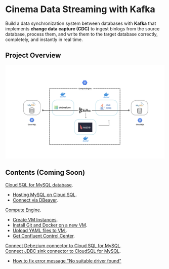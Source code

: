 # Cinema Data Streaming with Kafka

Build a data synchronization system between databases with **Kafka** that implements **change data capture (CDC)** to ingest binlogs from the source database, process them, and write them to the target database correctly, completely, and instantly in real time.

## Project Overview
![0](/images/01.png)

## Contents (Coming Soon)
[Cloud SQL for MySQL database](sections/01-cloud-sql-for-mysql-database.md).<br>
- [Hosting MySQL on Cloud SQL](sections/01-cloud-sql-for-mysql-database.md#Hosting-MySQL-on-Cloud-SQL).<br> 
- [Connect via DBeaver](sections/01-cloud-sql-for-mysql-database.md#Connect-via-DBeaver).<br>

[Compute Engine](sections/02-compute-engine.md).<br> 
- [Create VM Instances](sections/02-compute-engine.md#Create-VM-Instances).<br> 
- [Install Git and Docker on a new VM](sections/02-compute-engine.md#Install-Git-and-Docker-on-a-new-VM).<br>
- [Upload YAML files to VM ](sections/02-compute-engine.md#Upload-YAML-files-to-VM).<br>
- [Get Confluent Control Center](sections/02-compute-engine.md#Get-Confluent-Control-Center).<br>

[Connect Debezium connector to Cloud SQL for MySQL](sections/03-connect-debezium-connector-to-cloud-sql-for-mysql.md#Connect-Debezium-connector-to-Cloud-SQL-for-MySQL).  
[Connect JDBC sink connector to CloudSQL for MySQL](sections/03-connect-debezium-connector-to-cloud-sql-for-mysql.md#Connect-JDBC-sink-connector-to-CloudSQL-for-MySQL).<br> 
- [How to fix error message "No suitable driver found"](sections/0-error.md)<br> 




